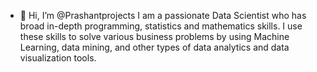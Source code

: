 - 👋 Hi, I’m @Prashantprojects
I am a passionate Data Scientist who has broad in-depth programming, statistics and mathematics skills. I use these skills to solve various business problems by using Machine Learning, data mining, and other types of data analytics and data visualization tools.

<!---
Prashantprojects/Prashantprojects is a ✨ special ✨ repository because its `README.md` (this file) appears on your GitHub profile.
You can click the Preview link to take a look at your changes.
--->
